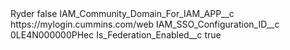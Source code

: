 <?xml version="1.0" encoding="UTF-8"?>
<CustomMetadata xmlns="http://soap.sforce.com/2006/04/metadata" xmlns:xsi="http://www.w3.org/2001/XMLSchema-instance" xmlns:xsd="http://www.w3.org/2001/XMLSchema">
    <label>Ryder</label>
    <protected>false</protected>
    <values>
        <field>IAM_Community_Domain_For_IAM_APP__c</field>
        <value xsi:type="xsd:string">https://mylogin.cummins.com/web</value>
    </values>
    <values>
        <field>IAM_SSO_Configuration_ID__c</field>
        <value xsi:type="xsd:string">0LE4N000000PHec</value>
    </values>
    <values>
        <field>Is_Federation_Enabled__c</field>
        <value xsi:type="xsd:boolean">true</value>
    </values>
</CustomMetadata>
